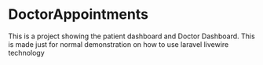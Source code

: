 # DoctorAppointments
This is a project showing the patient dashboard and Doctor Dashboard. This is made just for normal demonstration on how to use laravel livewire technology 

